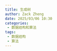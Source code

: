 ```yaml
---
title: 生成树
author: Zack Zheng
date: 2025/03/06 10:30
categories:
 - 数据结构和算法
tags:
 - 数据结构
 - 算法
---
```

